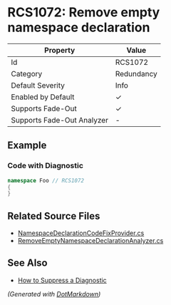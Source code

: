 # RCS1072: Remove empty namespace declaration

| Property                    | Value      |
| --------------------------- | ---------- |
| Id                          | RCS1072    |
| Category                    | Redundancy |
| Default Severity            | Info       |
| Enabled by Default          | &#x2713;   |
| Supports Fade\-Out          | &#x2713;   |
| Supports Fade\-Out Analyzer | \-         |

## Example

### Code with Diagnostic

```csharp
namespace Foo // RCS1072
{
}
```

## Related Source Files

* [NamespaceDeclarationCodeFixProvider.cs](../../src/Analyzers.CodeFixes/CSharp/CodeFixes/NamespaceDeclarationCodeFixProvider.cs)
* [RemoveEmptyNamespaceDeclarationAnalyzer.cs](../../src/Analyzers/CSharp/Analysis/RemoveEmptyNamespaceDeclarationAnalyzer.cs)

## See Also

* [How to Suppress a Diagnostic](../HowToConfigureAnalyzers.md#how-to-suppress-a-diagnostic)

*\(Generated with [DotMarkdown](http://github.com/JosefPihrt/DotMarkdown)\)*